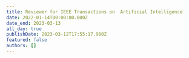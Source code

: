 ```yaml
---
title: Reviewer for IEEE Transactions on  Artificial Intelligence 
date: 2022-01-14T00:00:00.000Z
date_end: 2023-03-13
all_day: true
publishDate: 2023-03-12T17:55:17.980Z
featured: false
authors: []
---
```

